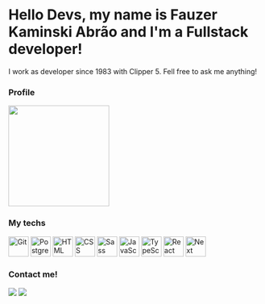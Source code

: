 # Hello Devs, my name is Fauzer Kaminski Abrão and I'm a Fullstack developer! 
I work as developer since 1983 with Clipper 5. Fell free to ask me anything!    

### Profile
  <img src="https://github-readme-stats.vercel.app/api?username=Fauzerka&show_icons=true&theme=buefy&include_all_commits=true&count_private=true" height=200em />

### My techs
  <img alt="Git" src="https://cdn.jsdelivr.net/gh/devicons/devicon/icons/git/git-original.svg" width=40 height=40 /> <img alt="PostgreSQL" src="https://cdn.jsdelivr.net/gh/devicons/devicon/icons/postgresql/postgresql-original.svg" width=40 height=40 /> <img alt="HTML" src="https://cdn.jsdelivr.net/gh/devicons/devicon/icons/html5/html5-original.svg" width=40 height=40 /> <img alt="CSS" src="https://cdn.jsdelivr.net/gh/devicons/devicon/icons/css3/css3-original.svg" width=40 height=40 /> <img alt="Sass" src="https://cdn.jsdelivr.net/gh/devicons/devicon/icons/sass/sass-original.svg" width=40 height=40 /> <img alt="JavaScript" src="https://cdn.jsdelivr.net/gh/devicons/devicon/icons/javascript/javascript-original.svg" width=40 height=40 /> <img alt="TypeScript" src="https://cdn.jsdelivr.net/gh/devicons/devicon/icons/nodejs/nodejs-original.svg" width=40 height=40 /> <img alt="React" src="https://cdn.jsdelivr.net/gh/devicons/devicon/icons/react/react-original.svg" width=40 height=40 /> <img alt="Next" src="https://cdn.jsdelivr.net/gh/devicons/devicon/icons/nextjs/nextjs-original.svg" width=40 height=40 />

### Contact me!
  <a href="mailto:fauzera@hotmail.com"><img src="https://img.shields.io/badge/Gmail-D14836?style=for-the-badge&logo=gmail&logoColor=white" target="_blank"></a> <a href="https://www.linkedin.com/in/fauzerka" target="_blank"><img src="https://img.shields.io/badge/-LinkedIn-%230077B5?style=for-the-badge&logo=linkedin&logoColor=white" target="_blank"></a>
